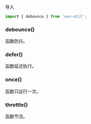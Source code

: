 导入

```javascript
import { debounce } from 'xun-util';
```

### debounce()

函数防抖。

### defer()

函数延迟执行。

### once()

函数只运行一次。

### throttle()

函数节流。